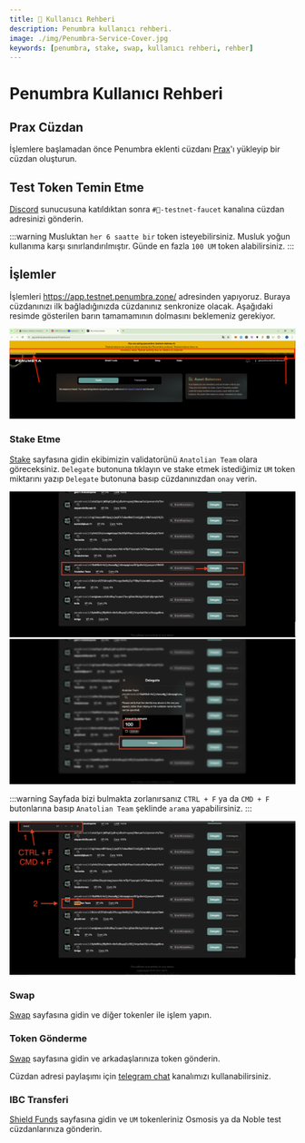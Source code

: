 ```yaml
---
title: 👤 Kullanıcı Rehberi
description: Penumbra kullanıcı rehberi.
image: ./img/Penumbra-Service-Cover.jpg
keywords: [penumbra, stake, swap, kullanıcı rehberi, rehber]
---
```


# Penumbra Kullanıcı Rehberi

## Prax Cüzdan

İşlemlere başlamadan önce Penumbra eklenti cüzdanı [Prax](https://chromewebstore.google.com/detail/prax-wallet/lkpmkhpnhknhmibgnmmhdhgdilepfghe)'ı yükleyip bir cüzdan oluşturun. 

## Test Token Temin Etme

[Discord](https://discord.gg/AWshYAkKTb) sunucusuna katıldıktan sonra `#🚰-testnet-faucet` kanalına cüzdan adresinizi gönderin.

:::warning
Musluktan `her 6 saatte bir` token isteyebilirsiniz. Musluk yoğun kullanıma karşı sınırlandırılmıştır. Günde en fazla `100 UM` token alabilirsiniz.
:::

## İşlemler

İşlemleri https://app.testnet.penumbra.zone/ adresinden yapıyoruz. Buraya cüzdanınızı ilk bağladığınızda cüzdanınız senkronize olacak. Aşağıdaki resimde gösterilen barın tamamamının dolmasını beklemeniz gerekiyor. 

![User Guide 4](./../../../../../../docs/Testnet/penumbra/img/user-guide-4.png)

### Stake Etme

[Stake](https://app.testnet.penumbra.zone/#/staking) sayfasına gidin ekibimizin validatorünü `Anatolian Team` olara göreceksiniz. `Delegate` butonuna tıklayın ve stake etmek istediğimiz `UM` token miktarını yazıp `Delegate` butonuna basıp cüzdanınızdan `onay` verin.  

![User Guide 1](./../../../../../../docs/Testnet/penumbra/img/user-guide-1.png)
![User Guide 2](./../../../../../../docs/Testnet/penumbra/img/user-guide-2.png)

:::warning
Sayfada bizi bulmakta zorlanırsanız `CTRL + F` ya da `CMD + F` butonlarına basıp `Anatolian Team` şeklinde `arama` yapabilirsiniz.
:::

![User Guide 3](./../../../../../../docs/Testnet/penumbra/img/user-guide-3.png)

### Swap

[Swap](https://app.testnet.penumbra.zone/#/swap) sayfasına gidin ve diğer tokenler ile işlem yapın.


### Token Gönderme

[Swap](https://app.testnet.penumbra.zone/#/send) sayfasına gidin ve arkadaşlarınıza token gönderin.

Cüzdan adresi paylaşımı için [telegram chat](https://t.me/AnatolianTeam) kanalımızı kullanabilirsiniz.

### IBC Transferi

[Shield Funds](https://app.testnet.penumbra.zone/#/ibc) sayfasına gidin ve `UM` tokenleriniz Osmosis ya da Noble test cüzdanlarınıza gönderin.

